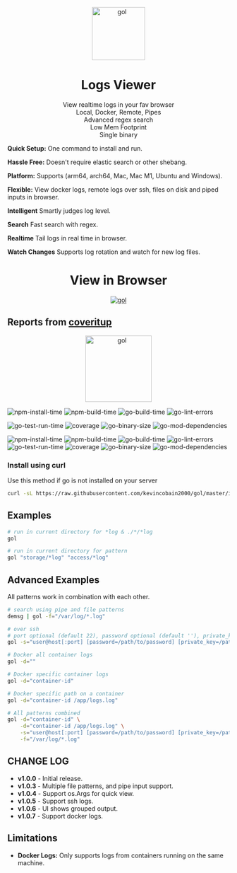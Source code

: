 <p align="center">
  <a href="https://github.com/kevincobain2000/gol">
    <img alt="gol" src="https://imgur.com/sktoYPP.png" width="120">
  </a>
</p>

<h1 align="center">
  Logs Viewer
</h1>

<p align="center">
  View realtime logs in your fav browser<br>
  Local, Docker, Remote, Pipes<br>
  Advanced regex search<br>
  Low Mem Footprint<br>
  Single binary
</p>

**Quick Setup:** One command to install and run.

**Hassle Free:** Doesn't require elastic search or other shebang.

**Platform:** Supports (arm64, arch64, Mac, Mac M1, Ubuntu and Windows).

**Flexible:** View docker logs, remote logs over ssh, files on disk and piped inputs in browser.

**Intelligent** Smartly judges log level.

**Search** Fast search with regex.

**Realtime** Tail logs in real time in browser.

**Watch Changes** Supports log rotation and watch for new log files.

<h1 align="center">
  View in Browser
</h1>

<p align="center">
  <a href="https://github.com/kevincobain2000/gol">
    <img alt="gol" src="https://imgur.com/UJzkytB.png">
  </a>
</p>

## Reports from [coveritup](https://coveritup.app/readme?org=kevincobain2000&repo=gol&branch=master)

<p align="center">
  <a href="https://coveritup.app/readme?org=kevincobain2000&repo=gol&branch=master">
    <img alt="gol" src="https://coveritup.app/progress?org=kevincobain2000&repo=gol&branch=master&type=coverage&theme=dark&style=bar" width="150">
  </a>
</p>

![npm-install-time](https://coveritup.app/badge?org=kevincobain2000&repo=gol&branch=master&type=npm-install-time)
![npm-build-time](https://coveritup.app/badge?org=kevincobain2000&repo=gol&branch=master&type=npm-build-time)
![go-build-time](https://coveritup.app/badge?org=kevincobain2000&repo=gol&branch=master&type=go-build-time)
![go-lint-errors](https://coveritup.app/badge?org=kevincobain2000&repo=gol&branch=master&type=go-lint-errors)

![go-test-run-time](https://coveritup.app/badge?org=kevincobain2000&repo=gol&branch=master&type=go-test-run-time)
![coverage](https://coveritup.app/badge?org=kevincobain2000&repo=gol&branch=master&type=coverage)
![go-binary-size](https://coveritup.app/badge?org=kevincobain2000&repo=gol&branch=master&type=go-binary-size)
![go-mod-dependencies](https://coveritup.app/badge?org=kevincobain2000&repo=gol&branch=master&type=go-mod-dependencies)

![npm-install-time](https://coveritup.app/chart?org=kevincobain2000&repo=gol&branch=master&type=npm-install-time&theme=light&line=fill&width=150&height=150&output=svg)
![npm-build-time](https://coveritup.app/chart?org=kevincobain2000&repo=gol&branch=master&type=npm-build-time&theme=light&line=fill&width=150&height=150&output=svg)
![go-build-time](https://coveritup.app/chart?org=kevincobain2000&repo=gol&branch=master&type=go-build-time&theme=light&line=fill&width=150&height=150&output=svg)
![go-lint-errors](https://coveritup.app/chart?org=kevincobain2000&repo=gol&branch=master&type=go-lint-errors&theme=light&line=fill&width=150&height=150&output=svg)
![go-test-run-time](https://coveritup.app/chart?org=kevincobain2000&repo=gol&branch=master&type=go-test-run-time&theme=light&line=fill&width=150&height=150&output=svg)
![coverage](https://coveritup.app/chart?org=kevincobain2000&repo=gol&branch=master&type=coverage&theme=light&line=fill&width=150&height=150&output=svg)
![go-binary-size](https://coveritup.app/chart?org=kevincobain2000&repo=gol&branch=master&type=go-binary-size&theme=light&line=fill&width=150&height=150&output=svg)
![go-mod-dependencies](https://coveritup.app/chart?org=kevincobain2000&repo=gol&branch=master&type=go-mod-dependencies&theme=light&line=fill&width=150&height=150&output=svg)


### Install using curl

Use this method if go is not installed on your server

```bash
curl -sL https://raw.githubusercontent.com/kevincobain2000/gol/master/install.sh | sh
```

## Examples

```sh
# run in current directory for *log & ./*/*log
gol
```

```sh
# run in current directory for pattern
gol "storage/*log" "access/*log"
```

## Advanced Examples

All patterns work in combination with each other.

```sh
# search using pipe and file patterns
demsg | gol -f="/var/log/*.log"

# over ssh
# port optional (default 22), password optional (default ''), private_key optional (default $HOME/.ssh/id_rsa)
gol -s="user@host[:port] [password=/path/to/password] [private_key=/path/to/key] /app/*logs"

# Docker all container logs
gol -d=""

# Docker specific container logs
gol -d="container-id"

# Docker specific path on a container
gol -d="container-id /app/logs.log"

# All patterns combined
gol -d="container-id" \
    -d="container-id /app/logs.log" \
    -s="user@host[:port] [password=/path/to/password] [private_key=/path/to/key] /app/*logs" \
    -f="/var/log/*.log"
```

## CHANGE LOG

- **v1.0.0** - Initial release.
- **v1.0.3** - Multiple file patterns, and pipe input support.
- **v1.0.4** - Support os.Args for quick view.
- **v1.0.5** - Support ssh logs.
- **v1.0.6** - UI shows grouped output.
- **v1.0.7** - Support docker logs.

## Limitations

- **Docker Logs:** Only supports logs from containers running on the same machine.